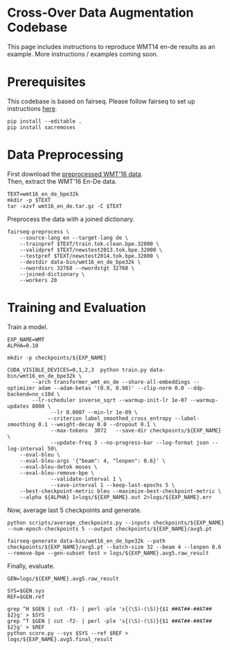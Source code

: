 # Cross-Over Data Augmentation Codebase

This page includes instructions to reproduce WMT14 en-de results as an example.
More instructions / examples coming soon.

# Prerequisites
This codebase is based on fairseq. Please follow fairseq to set up instructions [here](https://drive.google.com/uc?export=download&id=0B_bZck-ksdkpM25jRUN2X2UxMm8). <br />
```
pip install --editable .
pip install sacremoses
```


# Data Preprocessing
First download the [preprocessed WMT'16 data](https://drive.google.com/uc?export=download&id=0B_bZck-ksdkpM25jRUN2X2UxMm8). <br />
Then, extract the WMT'16 En-De data.
```
TEXT=wmt16_en_de_bpe32k
mkdir -p $TEXT
tar -xzvf wmt16_en_de.tar.gz -C $TEXT
```

Preprocess the data with a joined dictionary.
```
fairseq-preprocess \
    --source-lang en --target-lang de \
    --trainpref $TEXT/train.tok.clean.bpe.32000 \
    --validpref $TEXT/newstest2013.tok.bpe.32000 \
    --testpref $TEXT/newstest2014.tok.bpe.32000 \
    --destdir data-bin/wmt16_en_de_bpe32k \
    --nwordssrc 32768 --nwordstgt 32768 \
    --joined-dictionary \
    --workers 20
```

# Training and Evaluation
Train a model.
```
EXP_NAME=WMT
ALPHA=0.10

mkdir -p checkpoints/${EXP_NAME}

CUDA_VISIBLE_DEVICES=0,1,2,3  python train.py data-bin/wmt16_en_de_bpe32k \
        --arch transformer_wmt_en_de --share-all-embeddings --optimizer adam --adam-betas '(0.9, 0.98)' --clip-norm 0.0 --ddp-backend=no_c10d \
        --lr-scheduler inverse_sqrt --warmup-init-lr 1e-07 --warmup-updates 8000 \
              --lr 0.0007 --min-lr 1e-09 \
             --criterion label_smoothed_cross_entropy --label-smoothing 0.1 --weight-decay 0.0 --dropout 0.1 \
              --max-tokens  3072   --save-dir checkpoints/${EXP_NAME}  \
              --update-freq 3 --no-progress-bar --log-format json --log-interval 50\
    --eval-bleu \
    --eval-bleu-args '{"beam": 4, "lenpen": 0.6}' \
    --eval-bleu-detok moses \
    --eval-bleu-remove-bpe \
              --validate-interval 1 \
              --save-interval 1 --keep-last-epochs 5 \
    --best-checkpoint-metric bleu --maximize-best-checkpoint-metric \
    --alpha ${ALPHA} 1>logs/${EXP_NAME}.out 2>logs/${EXP_NAME}.err

```

Now, average last 5 checkpoints and generate.
```
python scripts/average_checkpoints.py --inputs checkpoints/${EXP_NAME} --num-epoch-checkpoints 5 --output checkpoints/${EXP_NAME}/avg5.pt

fairseq-generate data-bin/wmt16_en_de_bpe32k --path checkpoints/${EXP_NAME}/avg5.pt --batch-size 32 --beam 4 --lenpen 0.6 --remove-bpe --gen-subset test > logs/${EXP_NAME}.avg5.raw_result
```

Finally, evaluate.
```
GEN=logs/${EXP_NAME}.avg5.raw_result

SYS=$GEN.sys
REF=$GEN.ref

grep ^H $GEN | cut -f3- | perl -ple 's{(\S)-(\S)}{$1 ##AT##-##AT## $2}g' > $SYS
grep ^T $GEN | cut -f2- | perl -ple 's{(\S)-(\S)}{$1 ##AT##-##AT## $2}g' > $REF
python score.py --sys $SYS --ref $REF > logs/${EXP_NAME}.avg5.final_result

```

